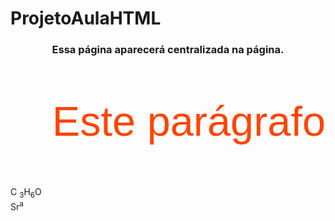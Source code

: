 # ProjetoAulaHTML
<!DOCTYPE html>
<html lang="en">
<head>
    <meta charset="UTF-8">
    <title>Document</title>
</head>
<body>
   <center><h3>Essa página aparecerá centralizada na página.</h3></center> 

   <p align="right" Style="color: orangered;font-Family:Arial,sans-serif;font-size:50pt">Este parágrafo</p>
   C <sub>3</sub>H<sub>6</sub>O<br>
   Sr<sup>a</sup><br>
</body>
</html>
